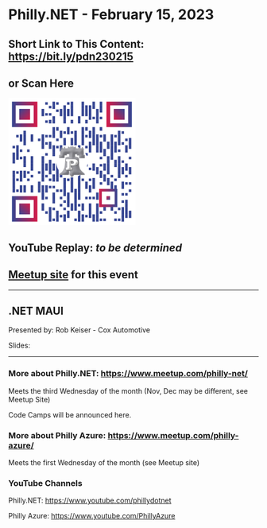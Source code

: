 # Philly.NET - February 15, 2023

## Short Link to This Content: https://bit.ly/pdn230215
## or Scan Here
<img src="images\PDNFeb2023.png" alt="alt text" title="image Title" width="256"/>

## YouTube Replay: *to be determined*

## [Meetup site](https://www.meetup.com/philly-net/events/291577977/) for this event

***

## .NET MAUI
Presented by: Rob Keiser - Cox Automotive

Slides:

***

### More about Philly.NET: https://www.meetup.com/philly-net/
Meets the third Wednesday of the month (Nov, Dec may be different, see Meetup Site)

Code Camps will be announced here.

### More about Philly Azure: https://www.meetup.com/philly-azure/
Meets the first Wednesday of the month (see Meetup site)

### YouTube Channels
Philly.NET: https://www.youtube.com/phillydotnet

Philly Azure: https://www.youtube.com/PhillyAzure